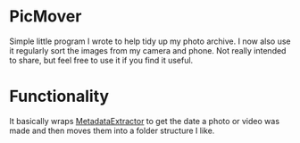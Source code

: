 # PicMover
Simple little program I wrote to help tidy up my photo archive. I now also use it regularly sort the images from my camera and phone.
Not really intended to share, but feel free to use it if you find it useful.

# Functionality
It basically wraps [MetadataExtractor](https://www.nuget.org/packages/MetadataExtractor/) to get the date a photo or video was made and then moves them into a folder structure I like.